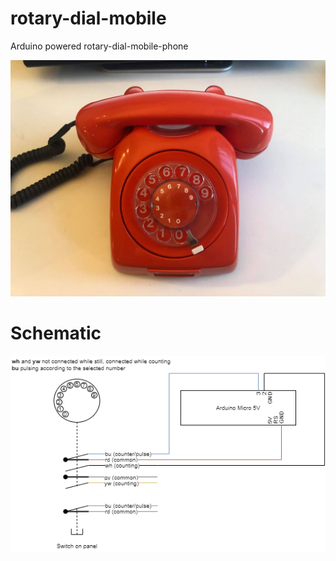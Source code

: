 # rotary-dial-mobile
Arduino powered rotary-dial-mobile-phone

![image of phone](/doc/phone.jpg)

# Schematic

![schematic](/doc/schematic.png)